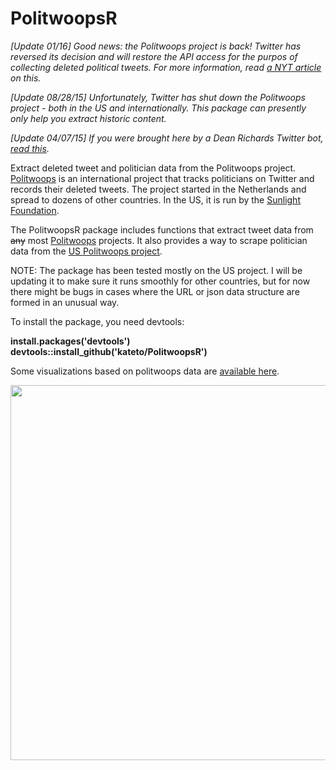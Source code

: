 # PolitwoopsR
<i>[Update 01/16] Good news: the Politwoops project is back! Twitter has reversed its decision and will restore the API access for the purpos of collecting deleted political tweets. For more information, read <a href="http://nyti.ms/23A5PF4" target="_blank">a NYT article</a> on this. </i>

<i>[Update 08/28/15] Unfortunately, Twitter has shut down the Politwoops project - both in the US and internationally. This package can presently only help you extract historic content. </i>

<i>[Update 04/07/15] If you were brought here by a Dean Richards Twitter bot, <a href="http://kateto.net/2015/03/deleted-congressional-tweets-the-r-code/#bots">read this</a>.</i>


Extract deleted tweet and politician data from the Politwoops project.
<a href="http://politwoops.com"  target="_blank">Politwoops</a> is an international project that tracks politicians on Twitter and records their deleted tweets. The project started in the Netherlands and spread to dozens of other countries. In the US, it is run by the <a href="http://sunlightfoundation.com/"  target="_blank">Sunlight Foundation</a>. 

The PolitwoopsR package includes functions that extract tweet data from <strike>any</strike> most <a href="http://politwoops.com/"  target="_blank">Politwoops</a> projects. It also provides a way to scrape politician data from the <a href="http://politwoops.sunlightfoundation.com"  target="_blank">US Politwoops project</a>.

NOTE: The package has been tested mostly on the US project. I will be updating it to make sure it runs smoothly for other countries, but for now there might be bugs in cases where the URL or json data structure are formed in an unusual way.

To install the package, you need devtools:
  <p><strong>install.packages('devtools')<br> 
  devtools::install_github('kateto/PolitwoopsR')</strong></p>

Some visualizations based on politwoops data are <a href="http://kateto.net/politwoops" target="_blank">available here</a>.
 
<a href="http://kateto.net/politwoops" target="_blank">
<img src="http://kateto.net/wordpress/wp-content/uploads/2015/03/Politwoops-All-Charts-2015.png" width="600"> </a>
 
